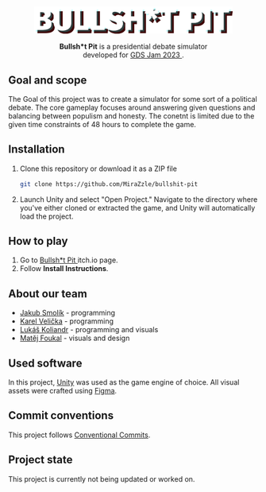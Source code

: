 <p align="center">
  <img src="Assets/Sprites/title.png" width="400">  
</p>

<p align="center">
   <b>Bullsh*t Pit</b> is a presidential debate simulator <br>developed for <a href="https://itch.io/jam/gds-jam-2023"> GDS Jam 2023 </a>.
</p>

## Goal and scope
The Goal of this project was to create a simulator for some sort of a political debate. The core gameplay focuses around answering given questions and balancing between populism and honesty. The conetnt is limited due to the given time constraints of 48 hours to complete the game. 

## Installation
1. Clone this repository or download it as a ZIP file
      ```bash
   git clone https://github.com/MiraZzle/bullshit-pit
   ```
2. Launch Unity and select "Open Project." Navigate to the directory where you've either cloned or extracted the game, and Unity will automatically load the project.

## How to play
1. Go to <a href="https://mirazzle.itch.io/bullsht-pit"> Bullsh*t Pit </a> itch.io page.
2. Follow **Install Instructions**.

## About our team
- <a href="https://github.com/Couleslaw"> Jakub Smolík</a> - programming
- <a href="https://github.com/tucnakomet1">Karel Velička</a> - programming
- <a href="https://github.com/Lukide0">Lukáš Koliandr</a> - programming and visuals
- <a href="https://github.com/MiraZzle">Matěj Foukal</a> - visuals and design

## Used software
In this project, [Unity](https://unity.com/) was used as the game engine of choice. All visual assets were crafted using [Figma](https://www.figma.com/).

## Commit conventions
This project follows <a href="https://www.freecodecamp.org/news/how-to-write-better-git-commit-messages/"> Conventional Commits</a>.

## Project state
This project is currently not being updated or worked on.
